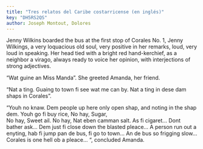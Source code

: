 ```yaml
---
title: "Tres relatos del Caribe costarricense (en inglés)"
key: "DH5RS2QS"
author: Joseph Montout, Dolores
---
```

<div data-schema-version="8"><p>Jenny Wilkins boarded the bus at the first stop of Corales No. 1, Jenny Wilkings, a very loquacious old soul, very positive in her remarks, loud, very loud in speaking. Her head tied with a bright red hand-kerchief, as a neighbor a virago, always ready to voice her opinion, with interjections of strong adjectives.</p> <p>“Wat guine an Miss Manda”. She greeted Amanda, her friend.</p> <p>“Nat a ting. Guaing to town fi see wat me can by. Nat a ting in dese dam shaps in Corales”.</p> <p>“Youh no knaw. Dem people up here only open shap, and noting in the shap dem. Youh go fi buy rice, No hay, Sugar,<br>No hay, Sweet ail. No hay, Nat eben camman salt. As fi cigaret... Dont bather ask... Dem just fi close down the blasted pleace... A person run out a enyting, hab fi jump pan de bus, fi go to town... An de bus so frigging slow... Corales is one hell ob a pleace... “, concluded Amanda.</p> </div>